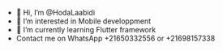 - 👋 Hi, I’m @HodaLaabidi
- 👀 I’m interested in Mobile developpment
- 🌱 I’m currently learning Flutter framework
-    Contact me on WhatsApp +21650332556 or +21698157338
